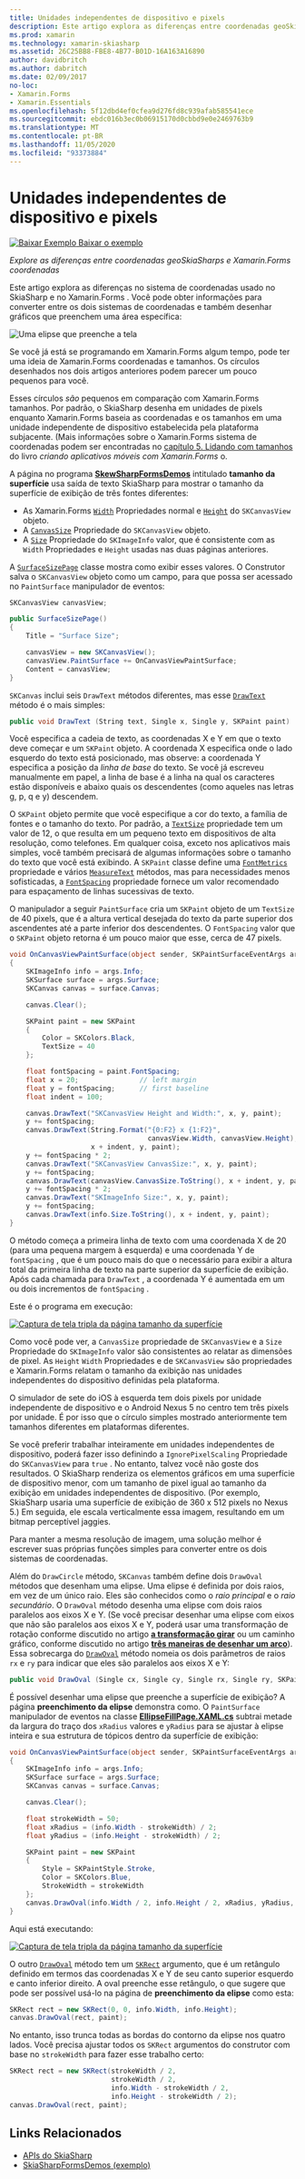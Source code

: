 ```yaml
---
title: Unidades independentes de dispositivo e pixels
description: Este artigo explora as diferenças entre coordenadas geoSkiaSharps e Xamarin.Forms coordenadas e demonstra isso com o código de exemplo.
ms.prod: xamarin
ms.technology: xamarin-skiasharp
ms.assetid: 26C25BB8-FBE8-4B77-B01D-16A163A16890
author: davidbritch
ms.author: dabritch
ms.date: 02/09/2017
no-loc:
- Xamarin.Forms
- Xamarin.Essentials
ms.openlocfilehash: 5f12dbd4ef0cfea9d276fd8c939afab585541ece
ms.sourcegitcommit: ebdc016b3ec0b06915170d0cbbd9e0e2469763b9
ms.translationtype: MT
ms.contentlocale: pt-BR
ms.lasthandoff: 11/05/2020
ms.locfileid: "93373884"
---
```

# <a name="pixels-and-device-independent-units"></a>Unidades independentes de dispositivo e pixels

[![Baixar Exemplo](~/media/shared/download.png) Baixar o exemplo](/samples/xamarin/xamarin-forms-samples/skiasharpforms-demos)

_Explore as diferenças entre coordenadas geoSkiaSharps e Xamarin.Forms coordenadas_

Este artigo explora as diferenças no sistema de coordenadas usado no SkiaSharp e no Xamarin.Forms . Você pode obter informações para converter entre os dois sistemas de coordenadas e também desenhar gráficos que preenchem uma área específica:

![Uma elipse que preenche a tela](pixels-images/screenfillexample.png)

Se você já está se programando em Xamarin.Forms algum tempo, pode ter uma ideia de Xamarin.Forms coordenadas e tamanhos. Os círculos desenhados nos dois artigos anteriores podem parecer um pouco pequenos para você.

Esses círculos *são* pequenos em comparação com Xamarin.Forms tamanhos. Por padrão, o SkiaSharp desenha em unidades de pixels enquanto Xamarin.Forms baseia as coordenadas e os tamanhos em uma unidade independente de dispositivo estabelecida pela plataforma subjacente. (Mais informações sobre o Xamarin.Forms sistema de coordenadas podem ser encontradas no [capítulo 5. Lidando com tamanhos](~/xamarin-forms/creating-mobile-apps-xamarin-forms/summaries/chapter05.md) do livro *criando aplicativos móveis com Xamarin.Forms* o.

A página no programa [**SkewSharpFormsDemos**](/samples/xamarin/xamarin-forms-samples/skiasharpforms-demos) intitulado **tamanho da superfície** usa saída de texto SkiaSharp para mostrar o tamanho da superfície de exibição de três fontes diferentes:

- As Xamarin.Forms [`Width`](xref:Xamarin.Forms.VisualElement.Width) Propriedades normal e [`Height`](xref:Xamarin.Forms.VisualElement.Height) do `SKCanvasView` objeto.
- A [`CanvasSize`](xref:SkiaSharp.Views.Forms.SKCanvasView.CanvasSize) Propriedade do `SKCanvasView` objeto.
- A [`Size`](xref:SkiaSharp.SKImageInfo.Size) Propriedade do `SKImageInfo` valor, que é consistente com as `Width` Propriedades e `Height` usadas nas duas páginas anteriores.

A [`SurfaceSizePage`](https://github.com/xamarin/xamarin-forms-samples/blob/master/SkiaSharpForms/Demos/Demos/SkiaSharpFormsDemos/Basics/SurfaceSizePage.cs) classe mostra como exibir esses valores. O Construtor salva o `SKCanvasView` objeto como um campo, para que possa ser acessado no `PaintSurface` manipulador de eventos:

```csharp
SKCanvasView canvasView;

public SurfaceSizePage()
{
    Title = "Surface Size";

    canvasView = new SKCanvasView();
    canvasView.PaintSurface += OnCanvasViewPaintSurface;
    Content = canvasView;
}
```

`SKCanvas` inclui seis `DrawText` métodos diferentes, mas esse [`DrawText`](xref:SkiaSharp.SKCanvas.DrawText(System.String,System.Single,System.Single,SkiaSharp.SKPaint)) método é o mais simples:

```csharp
public void DrawText (String text, Single x, Single y, SKPaint paint)
```

Você especifica a cadeia de texto, as coordenadas X e Y em que o texto deve começar e um `SKPaint` objeto. A coordenada X especifica onde o lado esquerdo do texto está posicionado, mas observe: a coordenada Y especifica a posição da *linha de base* do texto. Se você já escreveu manualmente em papel, a linha de base é a linha na qual os caracteres estão disponíveis e abaixo quais os descendentes (como aqueles nas letras g, p, q e y) descendem.

O `SKPaint` objeto permite que você especifique a cor do texto, a família de fontes e o tamanho do texto. Por padrão, a [`TextSize`](xref:SkiaSharp.SKPaint.TextSize) propriedade tem um valor de 12, o que resulta em um pequeno texto em dispositivos de alta resolução, como telefones. Em qualquer coisa, exceto nos aplicativos mais simples, você também precisará de algumas informações sobre o tamanho do texto que você está exibindo. A `SKPaint` classe define uma [`FontMetrics`](xref:SkiaSharp.SKPaint.FontMetrics) propriedade e vários [`MeasureText`](xref:SkiaSharp.SKPaint.MeasureText(System.String)) métodos, mas para necessidades menos sofisticadas, a [`FontSpacing`](xref:SkiaSharp.SKPaint.FontSpacing) propriedade fornece um valor recomendado para espaçamento de linhas sucessivas de texto.

O manipulador a seguir `PaintSurface` cria um `SKPaint` objeto de um `TextSize` de 40 pixels, que é a altura vertical desejada do texto da parte superior dos ascendentes até a parte inferior dos descendentes. O `FontSpacing` valor que o `SKPaint` objeto retorna é um pouco maior que esse, cerca de 47 pixels.

```csharp
void OnCanvasViewPaintSurface(object sender, SKPaintSurfaceEventArgs args)
{
    SKImageInfo info = args.Info;
    SKSurface surface = args.Surface;
    SKCanvas canvas = surface.Canvas;

    canvas.Clear();

    SKPaint paint = new SKPaint
    {
        Color = SKColors.Black,
        TextSize = 40
    };

    float fontSpacing = paint.FontSpacing;
    float x = 20;               // left margin
    float y = fontSpacing;      // first baseline
    float indent = 100;

    canvas.DrawText("SKCanvasView Height and Width:", x, y, paint);
    y += fontSpacing;
    canvas.DrawText(String.Format("{0:F2} x {1:F2}",
                                  canvasView.Width, canvasView.Height),
                    x + indent, y, paint);
    y += fontSpacing * 2;
    canvas.DrawText("SKCanvasView CanvasSize:", x, y, paint);
    y += fontSpacing;
    canvas.DrawText(canvasView.CanvasSize.ToString(), x + indent, y, paint);
    y += fontSpacing * 2;
    canvas.DrawText("SKImageInfo Size:", x, y, paint);
    y += fontSpacing;
    canvas.DrawText(info.Size.ToString(), x + indent, y, paint);
}
```

O método começa a primeira linha de texto com uma coordenada X de 20 (para uma pequena margem à esquerda) e uma coordenada Y de `fontSpacing` , que é um pouco mais do que o necessário para exibir a altura total da primeira linha de texto na parte superior da superfície de exibição. Após cada chamada para `DrawText` , a coordenada Y é aumentada em um ou dois incrementos de `fontSpacing` .

Este é o programa em execução:

[![Captura de tela tripla da página tamanho da superfície](pixels-images/surfacesize-small.png)](pixels-images/surfacesize-large.png#lightbox "Captura de tela tripla da página tamanho da superfície")

Como você pode ver, a `CanvasSize` propriedade de `SKCanvasView` e a `Size` Propriedade do `SKImageInfo` valor são consistentes ao relatar as dimensões de pixel. As `Height` `Width` Propriedades e de `SKCanvasView` são propriedades e Xamarin.Forms relatam o tamanho da exibição nas unidades independentes do dispositivo definidas pela plataforma.

O simulador de sete do iOS à esquerda tem dois pixels por unidade independente de dispositivo e o Android Nexus 5 no centro tem três pixels por unidade. É por isso que o círculo simples mostrado anteriormente tem tamanhos diferentes em plataformas diferentes.

Se você preferir trabalhar inteiramente em unidades independentes de dispositivo, poderá fazer isso definindo a `IgnorePixelScaling` Propriedade do `SKCanvasView` para `true` . No entanto, talvez você não goste dos resultados. O SkiaSharp renderiza os elementos gráficos em uma superfície de dispositivo menor, com um tamanho de pixel igual ao tamanho da exibição em unidades independentes de dispositivo. (Por exemplo, SkiaSharp usaria uma superfície de exibição de 360 x 512 pixels no Nexus 5.) Em seguida, ele escala verticalmente essa imagem, resultando em um bitmap perceptível jaggies.

Para manter a mesma resolução de imagem, uma solução melhor é escrever suas próprias funções simples para converter entre os dois sistemas de coordenadas.

Além do `DrawCircle` método, `SKCanvas` também define dois `DrawOval` métodos que desenham uma elipse. Uma elipse é definida por dois raios, em vez de um único raio. Eles são conhecidos como o *raio principal* e o *raio secundário*. O `DrawOval` método desenha uma elipse com dois raios paralelos aos eixos X e Y. (Se você precisar desenhar uma elipse com eixos que não são paralelos aos eixos X e Y, poderá usar uma transformação de rotação conforme discutido no artigo [**a transformação girar**](../transforms/rotate.md) ou um caminho gráfico, conforme discutido no artigo [**três maneiras de desenhar um arco**](../curves/arcs.md)). Essa sobrecarga do [`DrawOval`](xref:SkiaSharp.SKCanvas.DrawOval(System.Single,System.Single,System.Single,System.Single,SkiaSharp.SKPaint)) método nomeia os dois parâmetros de raios `rx` e `ry` para indicar que eles são paralelos aos eixos X e Y:

```csharp
public void DrawOval (Single cx, Single cy, Single rx, Single ry, SKPaint paint)
```

É possível desenhar uma elipse que preenche a superfície de exibição? A página **preenchimento da elipse** demonstra como. O `PaintSurface` manipulador de eventos na classe [**EllipseFillPage.XAML.cs**](https://github.com/xamarin/xamarin-forms-samples/blob/master/SkiaSharpForms/Demos/Demos/SkiaSharpFormsDemos/Basics/EllipseFillPage.xaml.cs) subtrai metade da largura do traço dos `xRadius` valores e `yRadius` para se ajustar à elipse inteira e sua estrutura de tópicos dentro da superfície de exibição:

```csharp
void OnCanvasViewPaintSurface(object sender, SKPaintSurfaceEventArgs args)
{
    SKImageInfo info = args.Info;
    SKSurface surface = args.Surface;
    SKCanvas canvas = surface.Canvas;

    canvas.Clear();

    float strokeWidth = 50;
    float xRadius = (info.Width - strokeWidth) / 2;
    float yRadius = (info.Height - strokeWidth) / 2;

    SKPaint paint = new SKPaint
    {
        Style = SKPaintStyle.Stroke,
        Color = SKColors.Blue,
        StrokeWidth = strokeWidth
    };
    canvas.DrawOval(info.Width / 2, info.Height / 2, xRadius, yRadius, paint);
}
```

Aqui está executando:

[![Captura de tela tripla da página tamanho da superfície](pixels-images/ellipsefill-small.png)](pixels-images/ellipsefill-large.png#lightbox "Captura de tela tripla da página tamanho da superfície")

O outro [`DrawOval`](xref:SkiaSharp.SKCanvas.DrawOval(SkiaSharp.SKRect,SkiaSharp.SKPaint)) método tem um [`SKRect`](xref:SkiaSharp.SKRect) argumento, que é um retângulo definido em termos das coordenadas X e Y de seu canto superior esquerdo e canto inferior direito. A oval preenche esse retângulo, o que sugere que pode ser possível usá-lo na página de **preenchimento da elipse** como esta:

```csharp
SKRect rect = new SKRect(0, 0, info.Width, info.Height);
canvas.DrawOval(rect, paint);
```

No entanto, isso trunca todas as bordas do contorno da elipse nos quatro lados. Você precisa ajustar todos os `SKRect` argumentos do construtor com base no `strokeWidth` para fazer esse trabalho certo:

```csharp
SKRect rect = new SKRect(strokeWidth / 2,
                         strokeWidth / 2,
                         info.Width - strokeWidth / 2,
                         info.Height - strokeWidth / 2);
canvas.DrawOval(rect, paint);
```

## <a name="related-links"></a>Links Relacionados

- [APIs do SkiaSharp](/dotnet/api/skiasharp)
- [SkiaSharpFormsDemos (exemplo)](/samples/xamarin/xamarin-forms-samples/skiasharpforms-demos)